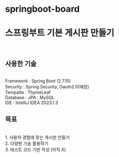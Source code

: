 # springboot-board

<h1>스프링부트 기본 게시판 만들기</h1>
<br>

<h2>사용한 기술</h2> <br>
Framework : Spring Boot (2.7.15) <br>
Security : Spring Security, Oauth2.0(예정) <br>
Tempalte : ThymeLeaf <br>
Database : JPA , MySQL <br>
IDE : IntelliJ IDEA 2023.1.3 <br>

<h2>목표</h2> <br>
1. 사용자 경험에 맞는 게시판 만들기 <br>
2. 다양한 기술 활용하기 <br>
3. 테스트 코드 기반 작성 (아직 X) <br>
